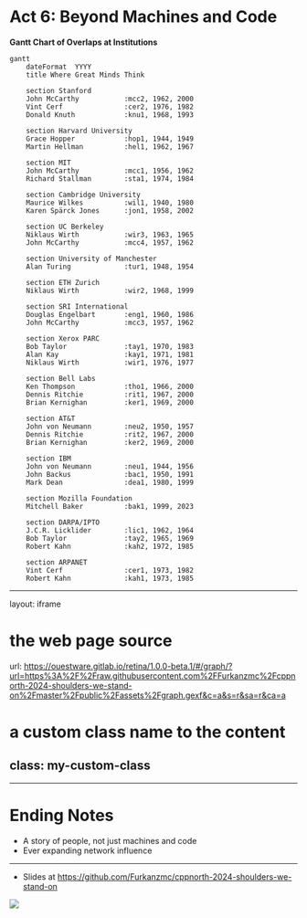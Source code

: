 # Act 6: Beyond Machines and Code

**Gantt Chart of Overlaps at Institutions**

```mermaid
gantt
    dateFormat  YYYY
    title Where Great Minds Think

    section Stanford
    John McCarthy           :mcc2, 1962, 2000
    Vint Cerf               :cer2, 1976, 1982
    Donald Knuth            :knu1, 1968, 1993

    section Harvard University
    Grace Hopper            :hop1, 1944, 1949
    Martin Hellman          :hel1, 1962, 1967

    section MIT
    John McCarthy           :mcc1, 1956, 1962
    Richard Stallman        :sta1, 1974, 1984

    section Cambridge University
    Maurice Wilkes          :wil1, 1940, 1980
    Karen Spärck Jones      :jon1, 1958, 2002

    section UC Berkeley
    Niklaus Wirth           :wir3, 1963, 1965
    John McCarthy           :mcc4, 1957, 1962

    section University of Manchester
    Alan Turing             :tur1, 1948, 1954

    section ETH Zurich
    Niklaus Wirth           :wir2, 1968, 1999

    section SRI International
    Douglas Engelbart       :eng1, 1960, 1986
    John McCarthy           :mcc3, 1957, 1962

    section Xerox PARC
    Bob Taylor              :tay1, 1970, 1983
    Alan Kay                :kay1, 1971, 1981
    Niklaus Wirth           :wir1, 1976, 1977

    section Bell Labs
    Ken Thompson            :tho1, 1966, 2000
    Dennis Ritchie          :rit1, 1967, 2000
    Brian Kernighan         :ker1, 1969, 2000

    section AT&T
    John von Neumann        :neu2, 1950, 1957
    Dennis Ritchie          :rit2, 1967, 2000
    Brian Kernighan         :ker2, 1969, 2000

    section IBM
    John von Neumann        :neu1, 1944, 1956
    John Backus             :bac1, 1950, 1991
    Mark Dean               :dea1, 1980, 1999

    section Mozilla Foundation
    Mitchell Baker          :bak1, 1999, 2023

    section DARPA/IPTO
    J.C.R. Licklider        :lic1, 1962, 1964
    Bob Taylor              :tay2, 1965, 1969
    Robert Kahn             :kah2, 1972, 1985

    section ARPANET
    Vint Cerf               :cer1, 1973, 1982
    Robert Kahn             :kah1, 1973, 1985
```

---
layout: iframe

# the web page source
url: https://ouestware.gitlab.io/retina/1.0.0-beta.1/#/graph/?url=https%3A%2F%2Fraw.githubusercontent.com%2FFurkanzmc%2Fcppnorth-2024-shoulders-we-stand-on%2Fmaster%2Fpublic%2Fassets%2Fgraph.gexf&c=a&s=r&sa=r&ca=a

# a custom class name to the content
class: my-custom-class
---

---

# Ending Notes

- A story of people, not just machines and code
- Ever expanding network influence

<!--
- We are grateful for the opportunity to be here today, thank you for the organizers of CppNorth for
  creating an environment for all of us to be here to be inspired by one another.
-->

---

- Slides at https://github.com/Furkanzmc/cppnorth-2024-shoulders-we-stand-on

<v-drag pos="75,74,167,_">
    <img src="/assets/slides-qr-code.png">
</v-drag>

<!--
- If you noticed any wrong information in our talk, please let us know or create a PR. Unlike Donald
  Knuth, we won't be sending you money but a hearfelt thank you.
-->
